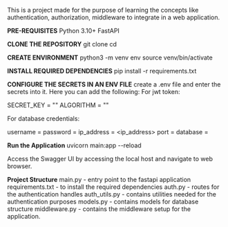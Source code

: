 This is a project made for the purpose of learning the concepts like authentication, authorization, middleware to integrate in a web application.

**PRE-REQUISITES**
Python 3.10+
FastAPI

**CLONE THE REPOSITORY**
git clone <repository-url>
cd <repository-directory>

**CREATE ENVIRONMENT**
python3 -m venv env
source venv/bin/activate 

**INSTALL REQUIRED DEPENDENCIES**
pip install -r requirements.txt

**CONFIGURE THE SECRETS IN AN ENV FILE**
create a .env file and enter the secrets into it. Here you can add the following:
For jwt token:

SECRET_KEY = "<yoursecretkey>" 
ALGORITHM = "<algorithm>"  

For database credentials:

username = <username>
password = <password>
ip_address = <ip_address>
port = <port>
database = <database>

**Run the Application**
uvicorn main:app --reload

Access the Swagger UI by accessing the local host  and navigate to web browser.

**Project Structure**
main.py  - entry point to the fastapi application
requirements.txt - to install the required dependencies
auth.py - routes for the authentication handles
auth_utils.py - contains utilities needed for the authentication purposes
models.py - contains models for database structure
middleware.py - contains the middleware setup for the application.
